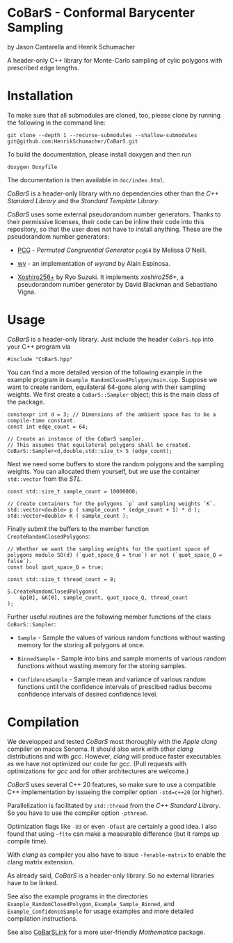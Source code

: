 # CoBarS - Conformal Barycenter Sampling

by Jason Cantarella and Henrik Schumacher

A header-only C++ library for Monte-Carlo sampling of cylic polygons with prescribed edge lengths.

# Installation

To make sure that all submodules are cloned, too, please clone by running the following in the command line:

    git clone --depth 1 --recurse-submodules --shallow-submodules git@github.com:HenrikSchumacher/CoBarS.git
        
To build the documentation, please install doxygen and then run

    doxygen Doxyfile
    
The documentation is then available in `doc/index.html`.

_CoBarS_ is a header-only library with no dependencies other than the _C++ Standard Library_ and the _Standard Template Library_. 

_CoBarS_ uses some external pseudorandom number generators. Thanks to their permissive licenses, their code can be inline their code into this repository, so that the user does not have to install anything. These are the pseudorandom number generators:

- [PCG](https://github.com/imneme/pcg-cpp) - _Permuted Congruential Generator_ `pcg64` by Melissa O'Neill.  

- [wy](https://github.com/alainesp/wy) - an implementation of _wyrand_ by Alain Espinosa.

- [Xoshiro256+](https://github.com/Reputeless/Xoshiro-cpp) by Ryo Suzuki. It implements _xoshiro256+_, a pseudorandom number generator by David Blackman and Sebastiano Vigna.
    
# Usage

_CoBarS_ is a header-only library. Just include the header `CoBarS.hpp` into your C++ program via

    #include "CoBarS.hpp"    
        

You can find a more detailed version of the following example in the example program in `Example_RandomClosedPolygon/main.cpp`.
Suppose we want to create random, equilateral 64-gons along with their sampling weights. 
We first create a `CoBarS::Sampler` object; this is the main class of the package.
    
    constexpr int d = 3; // Dimensions of the ambient space has to be a compile-time constant.
    const int edge_count = 64;
    
    // Create an instance of the CoBarS sampler.
    // This assumes that equilateral polygons shall be created.
    CoBarS::Sampler<d,double,std::size_t> S (edge_count);

    
Next we need some buffers to store the random polygons and the sampling weights. You can allocated them yourself, but we use the container `std::vector` from the _STL_.
    
    const std::size_t sample_count = 10000000;

    // Create containers for the polygons `p` and sampling weights `K`.
    std::vector<double> p ( sample_count * (edge_count + 1) * d );
    std::vector<double> K ( sample_count );

    
Finally submit the buffers to the member function `CreateRandomClosedPolygons`:

    // Whether we want the sampling weights for the quotient space of polygons modulo SO(d) (`quot_space_Q = true`) or not (`quot_space_Q = false`).
    const bool quot_space_Q = true;
    
    const std::size_t thread_count = 8;
    
    S.CreateRandomClosedPolygons(
        &p[0], &K[0], sample_count, quot_space_Q, thread_count
    );
    
Further useful routines are the following member functions of the class `CoBarS::Sampler`:

- `Sample` - Sample the values of various random functions without wasting memory for the storing all polygons at once.

- `BinnedSample` - Sample into bins and sample moments of various random functions without wasting memory for the storing samples.

- `ConfidenceSample` - Sample mean and variance of various random functions until the confidence intervals of prescibed radius become confidence intervals of desired confidence level.
    

# Compilation


We developped and tested _CoBarS_ most thoroughly with the _Apple clang_ compiler on macos Sonoma. It should also work with other _clang_ distributions and with _gcc_. However, _clang_ will produce faster executables as we have not optimized our code for _gcc_. (Pull requests with optimizations for _gcc_ and for other architectures are welcome.) 

_CoBarS_ uses several C++ 20 features, so make sure to use a compatible C++ implementation by issueing the compiler option `-std=c++20` (or higher).

Parallelization is facilitated by `std::thread` from the _C++ Standard Library_. So you have to use the compiler option `-pthread`. 

Optimization flags like `-O3` or even `-Ofast` are certainly a good idea. I also found that using `-flto` can make a measurable difference (but it ramps up compile time).

With _clang_ as compiler you also have to issue `-fenable-matrix` to enable the clang matrix extension.

As already said, _CoBarS_ is a header-only library. So no external libraries have to be linked.

See also the example programs in the directories `Example_RandomClosedPolygon`, `Example_Sample_Binned`, and `Example_ConfidenceSample` for usage examples and more detailed compilation instructions.

See also [CoBarSLink](https://github.com/HenrikSchumacher/CoBarSLink) for a more user-friendly _Mathematica_ package.
